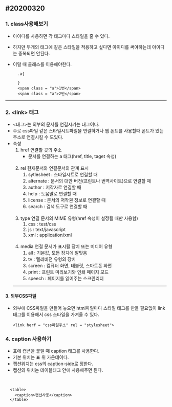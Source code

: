 #20200320
---
### 1. class사용해보기
* 아이디를 사용하면 각 태그마다 스타일을 줄 수 있다.
* 하지만 두개의 태그에 같은 스타일을 적용하고 싶다면 아이디를 써야하는데 아이디는 중복되면 안된다.
* 이럴 때 클래스를 이용해야한다.

        .a{

        }
        <span class = "a">1번</span>
        <span class = "a">2번</span>
---

### 2. &lt;link> 태그
* &lt;태그>는 외부의 문서를 연결시키는 태그이다.
* 주로 css파일 같은 스타일시트파일을 연결하거나 웹 폰트를 사용할때 폰트가 있는 주소로 연결시킬 수 도있다.
* 속성
    1. href 연결할 곳의 주소
        * 문서를 연결하는 a 태그(href, title, taget 속성)<br><br>
    2. rel 현재문서와 연결문서의 관계 표시
       1. sytlesheet : 스타일시트로 연결할 때
       2. alternate : 문서의 대안 버전(프린트나 번역사이트)으로 연결할 때
       3. author : 저작자로 연결할 때
       4. help : 도움말로 연결할 때
       5. license : 문서의 저작권 정보로 연결할 때
       6. search : 검색 도구로 연결할 때<br><br>
    3. type 연결 문서의 MIME 유형(href 속성이 설정될 때만 사용함)
       1. css : test/css
       2. js : text/javascript
       3. xml : application/xml<br><br>
    4. media 연결 문서가 표시될 장치 또는 미디어 유형
       1. all : 기본값, 모든 장치에 알맞음
       2. tv : 텔레비전 유형의 장치
       3. screen : 컴퓨터 화면, 태블릿, 스마트폰 화면
       4. print : 프린트 미리보기와 인쇄 페이지 모드
       5. speech : 페이지를 읽어주는 스크린리더
   ---

#### 3. 외부CSS파일
* 외부에 CSS파일을 만들어 놓으면 html파일마다 스타일 태그를 만들 필요없이 link태그를 이용해서 css 스타일을 가져올 수 있다.

      <link herf = "css파일주소" rel = "stylesheet">

### 4. caption 사용하기
* 표에 캡션을 붙일 때 caption 태그를 사용한다.
* 기본 위치는 표 위 가운데이다.
* 캡션위치는 css의 caption-side로 정한다.
* 캡션의 위치는 테이블태그 안에 사용해주면 된다.
<br>

      <table>
        <caption>캡션사용</caption>
      </table>
 